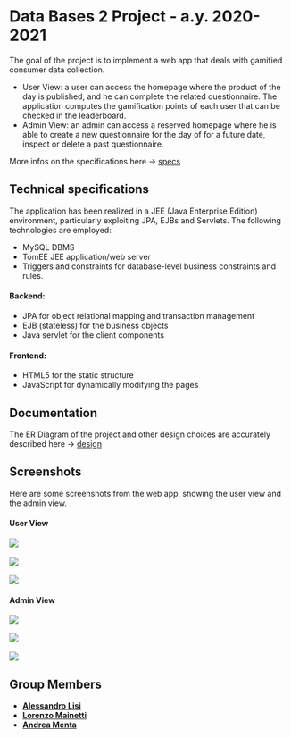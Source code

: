 # Data Bases 2 Project - a.y. 2020-2021
The goal of the project is to implement a web app that deals with gamified consumer data collection.
- User View: a user can access the homepage where the product of the day is published, and he can complete the related questionnaire. The application computes the gamification points of each user that can be checked in the leaderboard.
- Admin View: an admin can access a reserved homepage where he is able to create a new questionnaire for the day of for a future date, inspect or delete a past questionnaire.

More infos on the specifications here -> [specs](https://github.com/PrivateAbstractAleLisi/gamified-webapp-lisi-mainetti-menta/tree/main/specs)

## Technical specifications
The application has been realized in a JEE (Java Enterprise Edition) environment, particularly exploiting JPA, EJBs and Servlets.
The following technologies are employed:
- MySQL DBMS
- TomEE JEE application/web server
- Triggers and constraints for database-level business constraints and rules.
#### Backend:
- JPA for object relational mapping and transaction management
- EJB (stateless) for the business objects
- Java servlet for the client components
#### Frontend:
- HTML5 for the static structure
- JavaScript for dynamically modifying the pages

## Documentation
The ER Diagram of the project and other design choices are accurately described here -> [design](https://github.com/PrivateAbstractAleLisi/gamified-webapp-lisi-mainetti-menta/tree/main/design)

## Screenshots
Here are some screenshots from the web app, showing the user view and the admin view.
#### User View
<kbd>
  <img src="https://i.ibb.co/QmVzJwV/User-Homepage.png">
</kbd>
<br/><br/>
<kbd>
  <img src="https://i.ibb.co/9hcy25j/User-Leaderboard.png">
</kbd>
<br/><br/>
<kbd>
  <img src="https://i.ibb.co/PYqpWnR/User-Questionnaire2.png">
</kbd>

#### Admin View
<kbd>
  <img src="https://i.ibb.co/VYxLvkt/Admin-Homepage.png">
</kbd>
<br/><br/>
<kbd>
  <img src="https://i.ibb.co/jLgVfL3/Admin-Past-Questionnaires.png">
</kbd>
<br/><br/>
<kbd>
  <img src="https://i.ibb.co/g6JVgJP/Admin-Inspection-Page.png">
</kbd>

## Group Members
- [__Alessandro Lisi__](https://github.com/PrivateAbstractAleLisi)
- [__Lorenzo Mainetti__](https://github.com/LorenzoMainetti)
- [__Andrea Menta__](https://github.com/Menta99)
